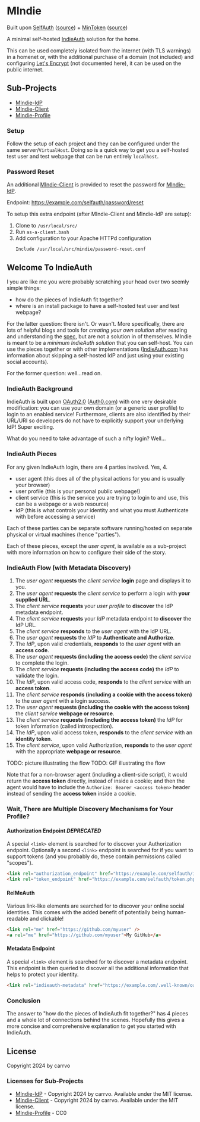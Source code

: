 # MIndie

Built upon [SelfAuth](selfauth/README.md) ([source](https://github.com/Inklings-io/selfauth)) + [MinToken](mintoken/README.md) ([source](https://github.com/Zegnat/php-mintoken.git))

A minimal self-hosted [IndieAuth](https://indieweb.org/IndieAuth) solution for the home.

This can be used completely isolated from the internet (with TLS warnings) in a homenet or, with the additional purchase of a domain (not included) and configuring [Let's Encrypt](https://letsencrypt.org/) (not documented here), it can be used on the public internet.

## Sub-Projects

- [MIndie-IdP](https://github.com/carrvo/mindie-idp)
- [MIndie-Client](https://github.com/carrvo/mindie-client)
- [MIndie-Profile](https://github.com/carrvo/mindie-profile)

### Setup

Follow the setup of each project and they can be configured under the same server/`VirtualHost`. Doing so is a quick way to get you a self-hosted test user and test webpage that can be run entirely `localhost`.

### Password Reset

An additional [MIndie-Client](https://github.com/carrvo/mindie-client) is provided to reset the password for [MIndie-IdP](https://github.com/carrvo/mindie-idp).

Endpoint: https://example.com/selfauth/password/reset

To setup this extra endpoint (after MIndie-Client and MIndie-IdP are setup):
1. Clone to `/usr/local/src/`
1. Run `as-a-client.bash`
1. Add configuration to your Apache HTTPd configuration
    ```
    Include /usr/local/src/mindie/password-reset.conf
    ```

## Welcome To IndieAuth

I you are like me you were probably scratching your head over two seemly simple things:
- how do the pieces of IndieAuth fit together?
- where is an install package to have a self-hosted test user and test webpage?

For the latter question: there isn't. Or wasn't. More specifically, there are lots of helpful blogs and tools for *creating your own solution* after reading and understanding the [spec](https://indieauth.spec.indieweb.org/), but are not a solution in of themselves. MIndie is meant to be a *minimum IndieAuth solution* that you can self-host. You can use the pieces together or with other implementations ([IndieAuth.com](https://indieauth.com/) has information about skipping a self-hosted IdP and just using your existing social accounts).

For the former question: well...read on.

### IndieAuth Background

IndieAuth is built upon [OAuth2.0](https://www.oauth.com/) ([Auth0.com](https://auth0.com/docs)) with one very desirable modification: you can use your own domain (or a generic user profile) to login to an enabled service! Furthermore, clients are also identified by their URL/URI so developers do not have to explicitly support your underlying IdP! Super exciting.

What do you need to take advantage of such a nifty login? Well...

### IndieAuth Pieces

For any given IndieAuth login, there are 4 parties involved. Yes, 4.
- user agent (this does all of the physical actions for you and is usually your browser)
- user profile (this is your personal public webpage!)
- client service (this is the service you are trying to login to and use, this can be a webpage or a web resource)
- IdP (this is what controls your identity and what you must Authenticate with before accessing a service)

Each of these parties can be separate software running/hosted on separate physical or virtual machines (hence "parties").

Each of these pieces, except the *user agent*, is available as a sub-project with more information on how to configure their side of the story.

### IndieAuth Flow (with Metadata Discovery)

1. The *user agent* **requests** the *client service* **login** page and displays it to you.
1. The *user agent* **requests** the *client service* to perform a login with **your supplied URL**.
1. The *client service* **requests** your *user profile* to **discover** the IdP metadata endpoint.
1. The *client service* **requests** your *IdP* metadata endpoint to **discover** the IdP URL.
1. The *client service* **responds** to the *user agent* with the IdP URL.
1. The *user agent* **requests** the *IdP* to **Authenticate and Authorize**.
1. The *IdP*, upon valid credentials, **responds** to the *user agent* with an **access code**.
1. The *user agent* **requests (including the access code)** the *client service* to complete the login.
1. The *client service* **requests (including the access code)** the *IdP* to validate the login.
1. The *IdP*, upon valid access code, **responds** to the *client service* with an **access token**.
1. The *client service* **responds (including a cookie with the access token)** to the *user agent* with a login success.
1. The *user agent* **requests (including the cookie with the access token)** the *client service* **webpage or resource**.
1. The *client service* **requests (including the access token)** the *IdP* for token information (called introspection).
1. The *IdP*, upon valid access token, **responds** to the *client service* with an **identity token**.
1. The *client service*, upon valid Authorization, **responds** to the *user agent* with the appropriate **webpage or resource**.

TODO: picture illustrating the flow
TODO: GIF illustrating the flow

Note that for a non-browser agent (including a client-side script), it would return the **access token** directly, instead of inside a cookie; and then the agent would have to include the `Authorize: Bearer <access token>` header instead of sending the **access token** inside a cookie.

### Wait, There are Multiple Discovery Mechanisms for Your Profile?

#### Authorization Endpoint *DEPRECATED*

A special `<link>` element is searched for to discover your Authorization endpoint. Optionally a second `<link>` endpoint is searched for if you want to support tokens (and you probably do, these contain permissions called "scopes").
```html
<link rel="authorization_endpoint" href="https://example.com/selfauth/index.php" />
<link rel="token_endpoint" href="https://example.com/selfauth/token.php" />
```

#### RelMeAuth

Various link-like elements are searched for to discover your online social identities. This comes with the added benefit of potentially being human-readable and clickable!
```html
<link rel="me" href="https://github.com/myuser" />
<a rel="me" href="https://github.com/myuser">My GitHub</a>
```

#### Metadata Endpoint

A special `<link>` element is searched for to discover a metadata endpoint. This endpoint is then queried to discover all the additional information that helps to protect your identity.
```html
<link rel="indieauth-metadata" href="https://example.com/.well-known/oauth-authorization-server" />
```

### Conclusion

The answer to "how do the pieces of IndieAuth fit together?" has 4 pieces and a whole lot of connections behind the scenes. Hopefully this gives a more concise and comprehensive explanation to get you started with IndieAuth.

## License

Copyright 2024 by carrvo

### Licenses for Sub-Projects

- [MIndie-IdP](https://github.com/carrvo/mindie-idp) - Copyright 2024 by carrvo. Available under the MIT license.
- [MIndie-Client](https://github.com/carrvo/mindie-client) - Copyright 2024 by carrvo. Available under the MIT license.
- [MIndie-Profile](https://github.com/carrvo/mindie-profile) - CC0


